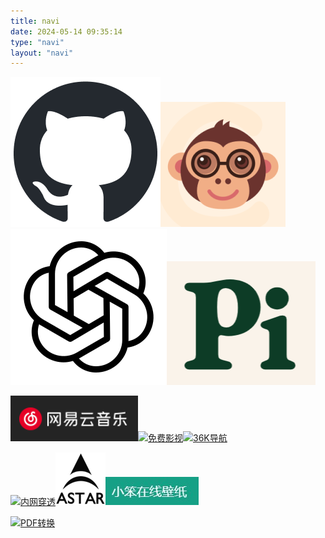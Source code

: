 ```yaml
---
title: navi
date: 2024-05-14 09:35:14
type: "navi"
layout: "navi"
---
```

[![GitHub](/static/imgs/index/github-mark.png)](https://github.com/wsq-Q/)[![CSDN](/static/imgs/index/default.jpg)](https://blog.csdn.net/qq_41033254)[![CHAT-GPT1](/static/imgs/index/icons8-chatgpt-250.png)](https://chat18.aichatos.xyz/#/chat/1715594659627)[![CHAT-GPT2](/static/imgs/index/微信图片_20240513191021.png)](https://pi.ai/onboarding)

[![网易云](/static/imgs/index/wangyi.png)](https://music.163.com/#/user/home?id=388241351)[![免费影视](https://img.souche.com/20240125/png/8ee5f4860d562955f3ef28bebf9f05a8.png)](https://www.freeok.vip/)[![36K导航](https://36kdh.com/wp-content/uploads/2022/06/35467567.png)](https://36kdh.com/)

[![内网穿透](https://www.cpolar.com/wp-content/uploads/2018/11/normal-logo-2.png)](https://www.cpolar.com)[![Astar](/static/imgs/index/astar.png)](https://astarvpn.com/index.html)[![小笨壁纸](/static/imgs/index/xiaoben.jpg)](https://wallpaper.zhouxiaoben.info/)

[![PDF转换](https://static.pdfcandy.com/top-logo.svg)](https://pdfcandy.com/cn/)
